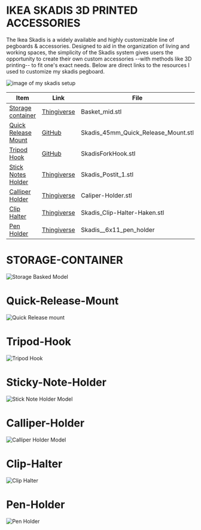# IKEA SKADIS 3D PRINTED ACCESSORIES

The Ikea Skadis is a widely available and highly customizable line of pegboards & accessories. Designed to aid in the organization of living and working spaces, the simplicity of the Skadis system gives users the opportunity to create their own custom accessories --with methods like 3D printing-- to fit one's exact needs.  Below are direct links to the resources I used to customize my skadis pegboard.

![image of my skadis setup](/images/SKADIS_FULL.png)

|<center>Item</center>|<center>Link</center>|<center>File</center>|
|--|--|--|
|[Storage container](#STORAGE-CONTAINER)|[Thingiverse](https://www.thingiverse.com/thing:2796627)| Basket_mid.stl |
|[Quick Release Mount](#Quick-Release-Mount)|[GitHub](STLs/Skadis_45mm_Quick_Release_Mount.stl)|Skadis_45mm_Quick_Release_Mount.stl|
| [Tripod Hook](#Tripod-Hook) |[GitHub](STLs/SkadisForkHook.stl) | SkadisForkHook.stl |
|[Stick Notes Holder](#Sticky-Note-Holder) |[Thingiverse](https://www.thingiverse.com/thing:5858728) | Skadis_Postit_1.stl |
|[Calliper Holder](#Calliper-Holder)| [Thingiverse](https://www.thingiverse.com/thing:3668646)| Caliper-Holder.stl | 
|[Clip Halter](#Clip-Halter)|[Thingiverse](https://www.thingiverse.com/thing:4805510)|Skadis_Clip-Halter-Haken.stl | 
|[Pen Holder](#Pen-holder) |[Thingiverse](https://www.thingiverse.com/thing:3238558) | Skadis__6x11_pen_holder |

# STORAGE-CONTAINER
![Storage Basked Model](/images/medium_basket.png)
# Quick-Release-Mount
![Quick Release mount](/images/quick_release_mount.png)

# Tripod-Hook
![Tripod Hook](/images/tripod_hook.png)

# Sticky-Note-Holder
![Stick Note Holder Model](/images/sticky_note_holder.png)

# Calliper-Holder
![Calliper Holder Model](/images/caliper_holder.png)

# Clip-Halter
![Clip Halter](/images/clip_halter.png)
# Pen-Holder
![Pen Holder](/images/pen_holder.png)